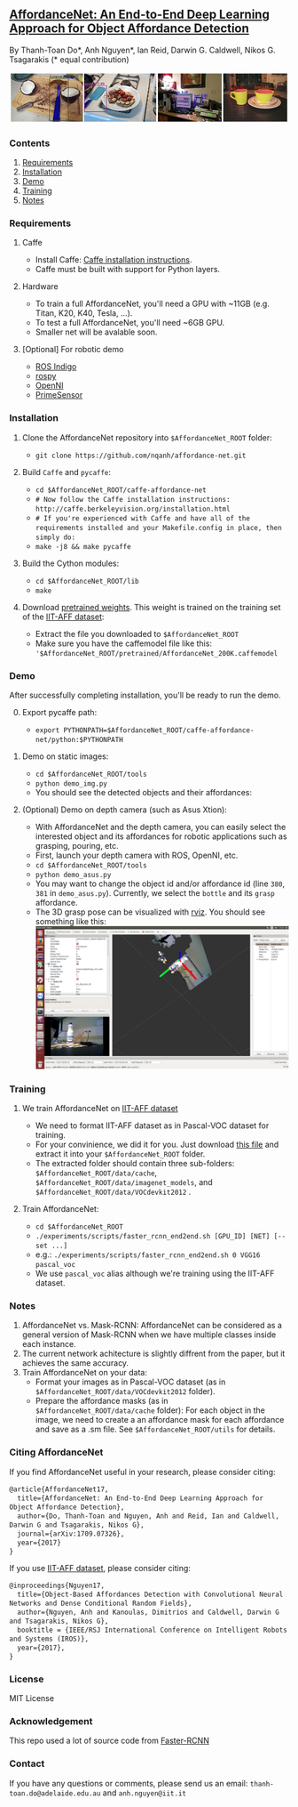 ## [AffordanceNet: An End-to-End Deep Learning Approach for Object Affordance Detection](https://arxiv.org/pdf/1709.07326.pdf)
By Thanh-Toan Do\*, Anh Nguyen\*, Ian Reid, Darwin G. Caldwell, Nikos G. Tsagarakis (\* equal contribution)

![affordance-net](https://raw.githubusercontent.com/nqanh/affordance-net/master/tools/temp_output/iit_aff_dataset.jpg "affordance-net")

### Contents
1. [Requirements](#requirements)
2. [Installation](#installation)
3. [Demo](#demo)
4. [Training](#training)
5. [Notes](#notes)


### Requirements

1. Caffe
	- Install Caffe: [Caffe installation instructions](http://caffe.berkeleyvision.org/installation.html).
	- Caffe must be built with support for Python layers.

2. Hardware
	- To train a full AffordanceNet, you'll need a GPU with ~11GB (e.g. Titan, K20, K40, Tesla, ...).
	- To test a full AffordanceNet, you'll need ~6GB GPU.
	- Smaller net will be avalable soon.

3. [Optional] For robotic demo
	- [ROS Indigo](http://wiki.ros.org/indigo/Installation/Ubuntu)
	- [rospy](http://wiki.ros.org/rospy)
	- [OpenNI](https://github.com/OpenNI/OpenNI)
	- [PrimeSensor](https://github.com/PrimeSense/Sensor)


### Installation

1. Clone the AffordanceNet repository into `$AffordanceNet_ROOT` folder:
	- `git clone https://github.com/nqanh/affordance-net.git`
	
	
2. Build `Caffe` and `pycaffe`:
	- `cd $AffordanceNet_ROOT/caffe-affordance-net`
    - `# Now follow the Caffe installation instructions: http://caffe.berkeleyvision.org/installation.html`
    - `# If you're experienced with Caffe and have all of the requirements installed and your Makefile.config in place, then simply do:`
    - `make -j8 && make pycaffe`
     

3. Build the Cython modules:
    - `cd $AffordanceNet_ROOT/lib`
    - `make`


4. Download [pretrained weights](https://drive.google.com/file/d/0Bx3H_TbKFPCjNlMtSGJlQ0dxVzQ/view?usp=sharing). This weight is trained on the training set of the [IIT-AFF dataset](https://sites.google.com/site/iitaffdataset/):
    - Extract the file you downloaded to `$AffordanceNet_ROOT`
    - Make sure you have the caffemodel file like this: `'$AffordanceNet_ROOT/pretrained/AffordanceNet_200K.caffemodel`

	
### Demo

After successfully completing installation, you'll be ready to run the demo. 

0. Export pycaffe path:
	- `export PYTHONPATH=$AffordanceNet_ROOT/caffe-affordance-net/python:$PYTHONPATH`

1. Demo on static images:
	- `cd $AffordanceNet_ROOT/tools`
	- `python demo_img.py`
	- You should see the detected objects and their affordances:
	
2. (Optional) Demo on depth camera (such as Asus Xtion):
	- With AffordanceNet and the depth camera, you can easily select the interested object and its affordances for robotic applications such as grasping, pouring, etc.
	- First, launch your depth camera with ROS, OpenNI, etc.
	- `cd $AffordanceNet_ROOT/tools`
	- `python demo_asus.py`
	- You may want to change the object id and/or affordance id (line `380`, `381` in `demo_asus.py`). Currently, we select the `bottle` and its `grasp` affordance.
	- The 3D grasp pose can be visualized with [rviz](http://wiki.ros.org/rviz). You should see something like this: 
	![affordance-net-asus](https://raw.githubusercontent.com/nqanh/affordance-net/master/tools/temp_output/asus_affordance_net_demo.jpg "affordance-net-asus")
	
### Training

1. We train AffordanceNet on [IIT-AFF dataset](https://sites.google.com/site/iitaffdataset/)
	- We need to format IIT-AFF dataset as in Pascal-VOC dataset for training.
	- For your convinience, we did it for you. Just download [this file](https://drive.google.com/file/d/0Bx3H_TbKFPCjV09MbkxGX0k1ZEU/view?usp=sharing) and extract it into your `$AffordanceNet_ROOT` folder.
	- The extracted folder should contain three sub-folders: `$AffordanceNet_ROOT/data/cache`, `$AffordanceNet_ROOT/data/imagenet_models`, and `$AffordanceNet_ROOT/data/VOCdevkit2012` .

2. Train AffordanceNet:
	- `cd $AffordanceNet_ROOT`
	- `./experiments/scripts/faster_rcnn_end2end.sh [GPU_ID] [NET] [--set ...]`
	- e.g.: `./experiments/scripts/faster_rcnn_end2end.sh 0 VGG16 pascal_voc`
	- We use `pascal_voc` alias although we're training using the IIT-AFF dataset.



### Notes
1. AffordanceNet vs. Mask-RCNN: AffordanceNet can be considered as a general version of Mask-RCNN when we have multiple classes inside each instance.
2. The current network achitecture is slightly diffrent from the paper, but it achieves the same accuracy.
3. Train AffordanceNet on your data:
	- Format your images as in Pascal-VOC dataset (as in `$AffordanceNet_ROOT/data/VOCdevkit2012` folder).
	- Prepare the affordance masks (as in `$AffordanceNet_ROOT/data/cache` folder): For each object in the image, we need to create a an affordance mask for each affordance and save as a .sm file. See  `$AffordanceNet_ROOT/utils` for details.


### Citing AffordanceNet

If you find AffordanceNet useful in your research, please consider citing:

	@article{AffordanceNet17,
	  title={AffordanceNet: An End-to-End Deep Learning Approach for Object Affordance Detection},
	  author={Do, Thanh-Toan and Nguyen, Anh and Reid, Ian and Caldwell, Darwin G and Tsagarakis, Nikos G},
	  journal={arXiv:1709.07326},
	  year={2017}
	}


If you use [IIT-AFF dataset](https://sites.google.com/site/iitaffdataset/), please consider citing:

	@inproceedings{Nguyen17,
	  title={Object-Based Affordances Detection with Convolutional Neural Networks and Dense Conditional Random Fields},
	  author={Nguyen, Anh and Kanoulas, Dimitrios and Caldwell, Darwin G and Tsagarakis, Nikos G},
	  booktitle = {IEEE/RSJ International Conference on Intelligent Robots and Systems (IROS)},
	  year={2017},
	}


### License
MIT License

### Acknowledgement
This repo used a lot of source code from [Faster-RCNN](https://github.com/rbgirshick/py-faster-rcnn)


### Contact
If you have any questions or comments, please send us an email: `thanh-toan.do@adelaide.edu.au` and `anh.nguyen@iit.it`

